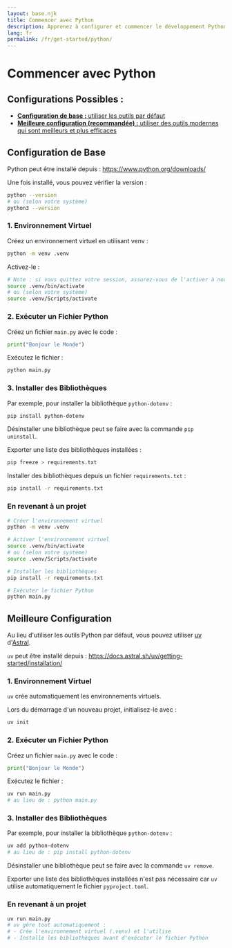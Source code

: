 ```yaml
---
layout: base.njk
title: Commencer avec Python
description: Apprenez à configurer et commencer le développement Python
lang: fr
permalink: /fr/get-started/python/
---
```


# Commencer avec Python

## Configurations Possibles :

- [**Configuration de base :** utiliser les outils par défaut](#configuration-de-base)
- [**Meilleure configuration (recommandée) :** utiliser des outils modernes qui sont meilleurs et plus efficaces](#meilleure-configuration)

## Configuration de Base

Python peut être installé depuis : https://www.python.org/downloads/

Une fois installé, vous pouvez vérifier la version :

```sh
python --version
# ou (selon votre système)
python3 --version
```

### 1. Environnement Virtuel

Créez un environnement virtuel en utilisant venv :

```sh
python -m venv .venv
```

Activez-le :

```sh
# Note : si vous quittez votre session, assurez-vous de l'activer à nouveau
source .venv/bin/activate
# ou (selon votre système)
source .venv/Scripts/activate
```

### 2. Exécuter un Fichier Python

Créez un fichier `main.py` avec le code :

```python
print("Bonjour le Monde")
```

Exécutez le fichier :

```sh
python main.py
```

### 3. Installer des Bibliothèques

Par exemple, pour installer la bibliothèque `python-dotenv` :

```sh
pip install python-dotenv
```

Désinstaller une bibliothèque peut se faire avec la commande `pip uninstall`.

Exporter une liste des bibliothèques installées :

```sh
pip freeze > requirements.txt
```

Installer des bibliothèques depuis un fichier `requirements.txt` :

```sh
pip install -r requirements.txt
```

### En revenant à un projet

```sh
# Créer l'environnement virtuel
python -m venv .venv

# Activer l'environnement virtuel
source .venv/bin/activate
# ou (selon votre système)
source .venv/Scripts/activate

# Installer les bibliothèques
pip install -r requirements.txt

# Exécuter le fichier Python
python main.py
```

## Meilleure Configuration

Au lieu d'utiliser les outils Python par défaut, vous pouvez utiliser [uv](https://docs.astral.sh/uv/) d'[Astral](https://astral.sh).

`uv` peut être installé depuis : https://docs.astral.sh/uv/getting-started/installation/

### 1. Environnement Virtuel

`uv` crée automatiquement les environnements virtuels.

Lors du démarrage d'un nouveau projet, initialisez-le avec :

```sh
uv init
```

### 2. Exécuter un Fichier Python

Créez un fichier `main.py` avec le code :

```python
print("Bonjour le Monde")
```

Exécutez le fichier :

```sh
uv run main.py
# au lieu de : python main.py
```

### 3. Installer des Bibliothèques

Par exemple, pour installer la bibliothèque `python-dotenv` :

```sh
uv add python-dotenv
# au lieu de : pip install python-dotenv
```

Désinstaller une bibliothèque peut se faire avec la commande `uv remove`.

Exporter une liste des bibliothèques installées n'est pas nécessaire car `uv` utilise automatiquement le fichier `pyproject.toml`.

### En revenant à un projet

```sh
uv run main.py
# uv gère tout automatiquement :
# - Crée l'environnement virtuel (.venv) et l'utilise
# - Installe les bibliothèques avant d'exécuter le fichier Python
``` 
